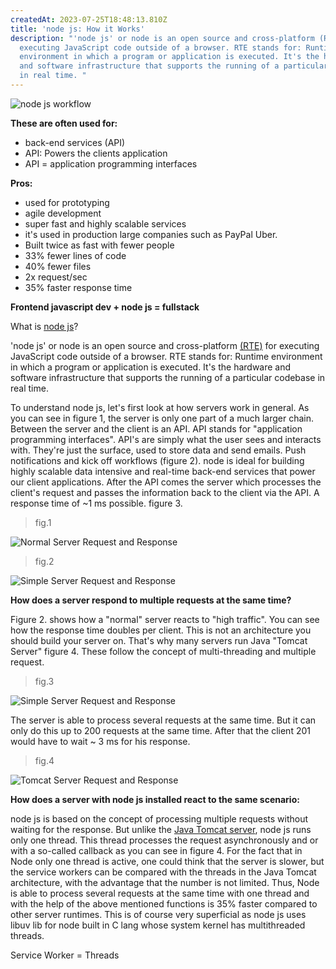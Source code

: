 ```yaml
---
createdAt: 2023-07-25T18:48:13.810Z
title: 'node js: How it Works'
description: "'node js' or node is an open source and cross-platform (RTE) for
  executing JavaScript code outside of a browser. RTE stands for: Runtime
  environment in which a program or application is executed. It's the hardware
  and software infrastructure that supports the running of a particular codebase
  in real time. "
---
```


![node js workflow](/img/fig-4-ma.jpg 'node js workflow')

**These are often used for:**

- back-end services (API)
- API: Powers the clients application
- API = application programming interfaces

**Pros:**

- used for prototyping
- agile development
- super fast and highly scalable services
- it's used in production large companies such as PayPal Uber.
- Built twice as fast with fewer people
- 33% fewer lines of code
- 40% fewer files
- 2x request/sec
- 35% faster response time

**Frontend javascript dev + node js = fullstack**

What is [node js](https://nodejs.org/en/)?

'node js' or node is an open source and cross-platform [(RTE)](https://www.techopedia.com/definition/5466/runtime-environment-rte) for executing JavaScript code outside of a browser. RTE stands for: Runtime environment in which a program or application is executed. It's the hardware and software infrastructure that supports the running of a particular codebase in real time.

To understand node js, let's first look at how servers work in general. As you can see in figure 1, the server is only one part of a much larger chain. Between the server and the client is an API. API stands for "application programming interfaces". API's are simply what the user sees and interacts with. They're just the surface, used to store data and send emails. Push notifications and kick off workflows (figure 2). node is ideal for building highly scalable data intensive and real-time back-end services that power our client applications. After the API comes the server which processes the client's request and passes the information back to the client via the API. A response time of ~1 ms possible. figure 3.

> fig.1

![Normal Server Request and Response](/img/fig-1-ma.jpg 'Normal Server Request and Response')

> fig.2

![Simple Server Request and Response](/img/fig-2-ma.jpg 'Simple Server Request and Response')

**How does a server respond to multiple requests at the same time?**

Figure 2. shows how a "normal" server reacts to "high traffic". You can see how the response time doubles per client. This is not an architecture you should build your server on. That's why many servers run Java "Tomcat Server" figure 4. These follow the concept of multi-threading and multiple request.

> fig.3

![Simple Server Request and Response](/img/fig-3-ma.jpg 'Tomcat Server Request and Response')

The server is able to process several requests at the same time. But it can only do this up to 200 requests at the same time. After that the client 201 would have to wait ~ 3 ms for his response.

> fig.4

![Tomcat Server Request and Response](/img/fig-5-ma.jpg 'Tomcat Server Request and Response')

**How does a server with node js installed react to the same scenario:**

node js is based on the concept of processing multiple requests without waiting for the response. But unlike the [Java Tomcat server](https://tomcat.apache.org/), node js runs only one thread. This thread processes the request asynchronously and or with a so-called callback as you can see in figure 4. For the fact that in Node only one thread is active, one could think that the server is slower, but the service workers can be compared with the threads in the Java Tomcat architecture, with the advantage that the number is not limited. Thus, Node is able to process several requests at the same time with one thread and with the help of the above mentioned functions is 35% faster compared to other server runtimes. This is of course very superficial as node js uses libuv lib for node built in C lang whose system kernel has multithreaded threads.

Service Worker = Threads
